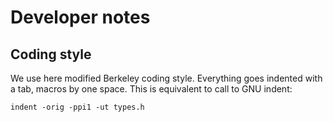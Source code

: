 # Developer notes
## Coding style
We use here modified Berkeley coding style. Everything goes indented with a tab, macros by one space. This is equivalent to call
to GNU indent:

	indent -orig -ppi1 -ut types.h
